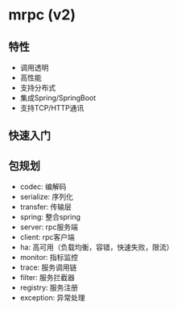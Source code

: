 # mrpc (v2)

## 特性

- 调用透明
- 高性能
- 支持分布式
- 集成Spring/SpringBoot
- 支持TCP/HTTP通讯

## 快速入门


## 包规划

- codec: 编解码
- serialize: 序列化
- transfer: 传输层
- spring: 整合spring
- server: rpc服务端
- client: rpc客户端
- ha: 高可用（负载均衡，容错，快速失败，限流）
- monitor: 指标监控
- trace: 服务调用链
- filter: 服务拦截器
- registry: 服务注册
- exception: 异常处理
